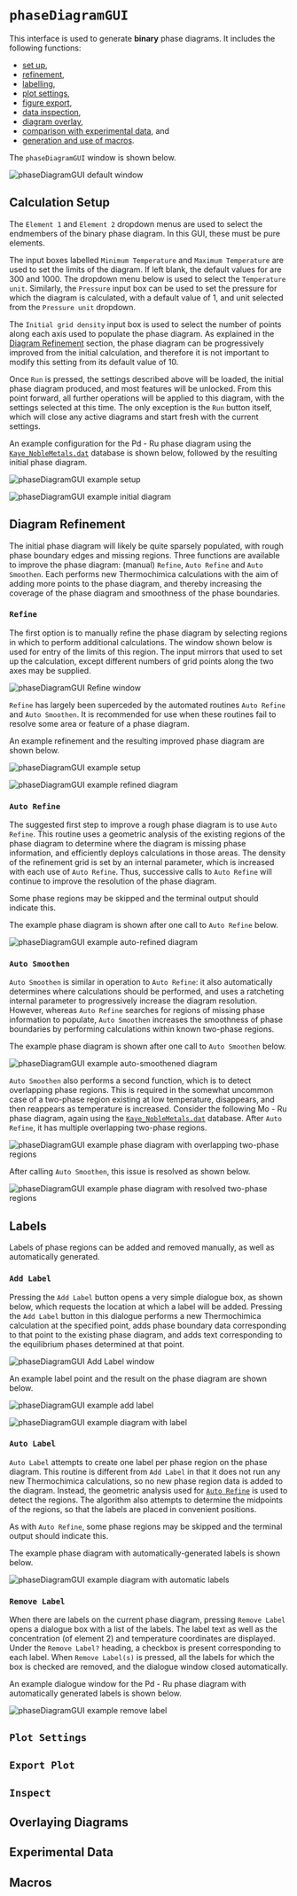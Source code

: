# `phaseDiagramGUI`
This interface is used to generate **binary** phase diagrams. It includes the following functions:
- [set up](#calculation-setup), 
- [refinement](#diagram-refinement), 
- [labelling](#labels),
- [plot settings](#plot-settings),
- [figure export](#export-plot),
- [data inspection](#inspect),
- [diagram overlay](#overlaying-diagrams),
- [comparison with experimental data](#experimental-data), and
- [generation and use of macros](#macros).

The `phaseDiagramGUI` window is shown below.

![`phaseDiagramGUI` default window](/doc/images/phaseDiagramGUI-default.png)

## Calculation Setup
The `Element 1` and `Element 2` dropdown menus are used to select the endmembers of the binary phase diagram. In this GUI, these must be pure elements.

The input boxes labelled `Minimum Temperature` and `Maximum Temperature` are used to set the limits of the diagram. If left blank, the default values for are 300 and 1000. The dropdown menu below is used to select the `Temperature unit`. Similarly, the `Pressure` input box can be used to set the pressure for which the diagram is calculated, with a default value of 1, and unit selected from the `Pressure unit` dropdown.

The `Initial grid density` input box is used to select the number of points along each axis used to populate the phase diagram. As explained in the [Diagram Refinement](#diagram-refinement) section, the phase diagram can be progressively improved from the initial calculation, and therefore it is not important to modify this setting from its default value of 10.

Once `Run` is pressed, the settings described above will be loaded, the initial phase diagram produced, and most features will be unlocked. From this point forward, all further operations will be applied to this diagram, with the settings selected at this time. The only exception is the `Run` button itself, which will close any active diagrams and start fresh with the current settings.

An example configuration for the Pd - Ru phase diagram using the [`Kaye_NobleMetals.dat`](/data/Kaye_NobleMetals.dat) database is shown below, followed by the resulting initial phase diagram.

![`phaseDiagramGUI` example setup](/doc/images/phaseDiagramGUI-example-setup.png)

![`phaseDiagramGUI` example initial diagram](/doc/images/pd-ru-phaseDiagram-setup.png)

## Diagram Refinement
The initial phase diagram will likely be quite sparsely populated, with rough phase boundary edges and missing regions. Three functions are available to improve the phase diagram: (manual) `Refine`, `Auto Refine` and `Auto Smoothen`. Each performs new Thermochimica calculations with the aim of adding more points to the phase diagram, and thereby increasing the coverage of the phase diagram and smoothness of the phase boundaries.

### `Refine`
The first option is to manually refine the phase diagram by selecting regions in which to perform additional calculations. The window shown below is used for entry of the limits of this region. The input mirrors that used to set up the calculation, except different numbers of grid points along the two axes may be supplied.

![`phaseDiagramGUI` `Refine` window](/doc/images/phaseDiagramGUI-refine.png)

`Refine` has largely been superceded by the automated routines `Auto Refine` and `Auto Smoothen`. It is recommended for use when these routines fail to resolve some area or feature of a phase diagram.

An example refinement and the resulting improved phase diagram are shown below.

![`phaseDiagramGUI` example setup](/doc/images/phaseDiagramGUI-example-refine.png)

![`phaseDiagramGUI` example refined diagram](/doc/images/pd-ru-phaseDiagram-refine.png)

### `Auto Refine`
The suggested first step to improve a rough phase diagram is to use `Auto Refine`. This routine uses a geometric analysis of the existing regions of the phase diagram to determine where the diagram is missing phase information, and efficiently deploys calculations in those areas. The density of the refinement grid is set by an internal parameter, which is increased with each use of `Auto Refine`. Thus, successive calls to `Auto Refine` will continue to improve the resolution of the phase diagram.

Some phase regions may be skipped and the terminal output should indicate this.

The example phase diagram is shown after one call to `Auto Refine` below.

![`phaseDiagramGUI` example auto-refined diagram](/doc/images/pd-ru-phaseDiagram-autorefine.png)

### `Auto Smoothen`
`Auto Smoothen` is similar in operation to `Auto Refine`: it also automatically determines where calculations should be performed, and uses a ratcheting internal parameter to progressively increase the diagram resolution. However, whereas `Auto Refine` searches for regions of missing phase information to populate, `Auto Smoothen` increases the smoothness of phase boundaries by performing calculations within known two-phase regions.

The example phase diagram is shown after one call to `Auto Smoothen` below.

![`phaseDiagramGUI` example auto-smoothened diagram](/doc/images/pd-ru-phaseDiagram-autosmoothen.png)

`Auto Smoothen` also performs a second function, which is to detect overlapping phase regions. This is required in the somewhat uncommon case of a two-phase region existing at low temperature, disappears, and then reappears as temperature is increased. Consider the following Mo - Ru phase diagram, again using the [`Kaye_NobleMetals.dat`](/data/Kaye_NobleMetals.dat) database. After `Auto Refine`, it has multiple overlapping two-phase regions.

![`phaseDiagramGUI` example phase diagram with overlapping two-phase regions](/doc/images/mo-ru-phaseDiagram-overlap.png)

After calling `Auto Smoothen`, this issue is resolved as shown below.

![`phaseDiagramGUI` example phase diagram with resolved two-phase regions](/doc/images/mo-ru-phaseDiagram-resolved.png)

## Labels
Labels of phase regions can be added and removed manually, as well as automatically generated.

### `Add Label`
Pressing the `Add Label` button opens a very simple dialogue box, as shown below, which requests the location at which a label will be added. Pressing the `Add Label` button in this dialogue performs a new Thermochimica calculation at the specified point, adds phase boundary data corresponding to that point to the existing phase diagram, and adds text corresponding to the equilibrium phases determined at that point.

![`phaseDiagramGUI` `Add Label` window](/doc/images/phaseDiagramGUI-addlabel.png)

An example label point and the result on the phase diagram are shown below.

![`phaseDiagramGUI` example add label](/doc/images/phaseDiagramGUI-example-addlabel.png)

![`phaseDiagramGUI` example diagram with label](/doc/images/pd-ru-phaseDiagram-label.png)

### `Auto Label`
`Auto Label` attempts to create one label per phase region on the phase diagram. This routine is different from `Add Label` in that it does not run any new Thermochimica calculations, so no new phase region data is added to the diagram. Instead, the geometric analysis used for [`Auto Refine`](#auto-refine) is used to detect the regions. The algorithm also attempts to determine the midpoints of the regions, so that the labels are placed in convenient positions. 

As with `Auto Refine`, some phase regions may be skipped and the terminal output should indicate this.

The example phase diagram with automatically-generated labels is shown below.

![`phaseDiagramGUI` example diagram with automatic labels](/doc/images/pd-ru-phaseDiagram-autolabel.png)

### `Remove Label`
When there are labels on the current phase diagram, pressing `Remove Label` opens a dialogue box with a list of the labels. The label text as well as the concentration (of element 2) and temperature coordinates are displayed. Under the `Remove Label?` heading, a checkbox is present corresponding to each label. When `Remove Label(s)` is pressed, all the labels for which the box is checked are removed, and the dialogue window closed automatically.

An example dialogue window for the Pd - Ru phase diagram with automatically generated labels is shown below.

![`phaseDiagramGUI` example remove label](/doc/images/phaseDiagramGUI-example-removelabel.png)

## `Plot Settings`

## `Export Plot`

## `Inspect`

## Overlaying Diagrams

## Experimental Data

## Macros